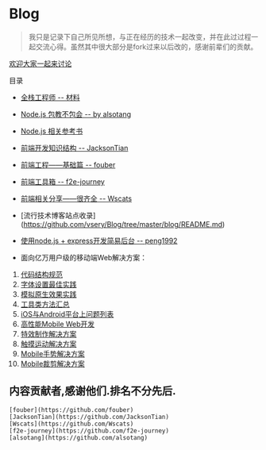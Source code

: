 # Blog

> 我只是记录下自己所见所想，与正在经历的技术一起改变，并在此过过程一起交流心得。虽然其中很大部分是fork过来以后改的，感谢前辈们的贡献。

[欢迎大家一起来讨论](https://github.com/vsery/Blog/issues/1)

目录

* [全栈工程师 -- 材料](https://github.com/vsery/Blog/tree/master/full-stack/README.md)

* [Node.js 包教不包会 -- by alsotang](https://github.com/vsery/Blog/tree/master/node-books/README.md)

* [Node.js 相关参考书](https://github.com/vsery/Blog/tree/master/node-link/README.md)

* [前端开发知识结构 -- JacksonTian](https://github.com/vsery/Blog/tree/master/frontend-knowledge-structure/README.md)

* [前端工程——基础篇 -- fouber](https://github.com/fouber/blog)

* [前端工具箱 -- f2e-journey](https://github.com/vsery/Blog/tree/master/tool/README.md)

* [前端相关分享——很齐全 -- Wscats](https://github.com/vsery/Blog/tree/master/frontend-share/README.md)

* [流行技术博客站点收录] (https://github.com/vsery/Blog/tree/master/blog/README.md)

* [使用node.js + express开发简易后台 -- peng1992](https://github.com/vsery/Blog/tree/master/express/README.md)

* 面向亿万用户级的移动端Web解决方案：
1. [代码结构规范](./solutions/project-structure.md)
2. [字体设置最佳实践](./solutions/font-family.md)
3. [模拟原生效果实践](./solutions/)
4. [工具类方法汇总](./tools/)
5. [iOS与Android平台上问题列表](./issues/)
6. [高性能Mobile Web开发](./performance/)
7. [特效制作解决方案](http://alloyteam.github.io/AlloyTouch/transformjs/)
9. [触摸运动解决方案](https://github.com/AlloyTeam/AlloyTouch)
10. [Mobile手势解决方案](https://github.com/AlloyTeam/AlloyFinger)
11. [Mobile裁剪解决方案](https://github.com/AlloyTeam/AlloyFinger/tree/master/alloy_crop)



## 内容贡献者,感谢他们.排名不分先后.
    [fouber](https://github.com/fouber)
    [JacksonTian](https://github.com/JacksonTian)
    [Wscats](https://github.com/Wscats)
    [f2e-journey](https://github.com/f2e-journey)
    [alsotang](https://github.com/alsotang)


